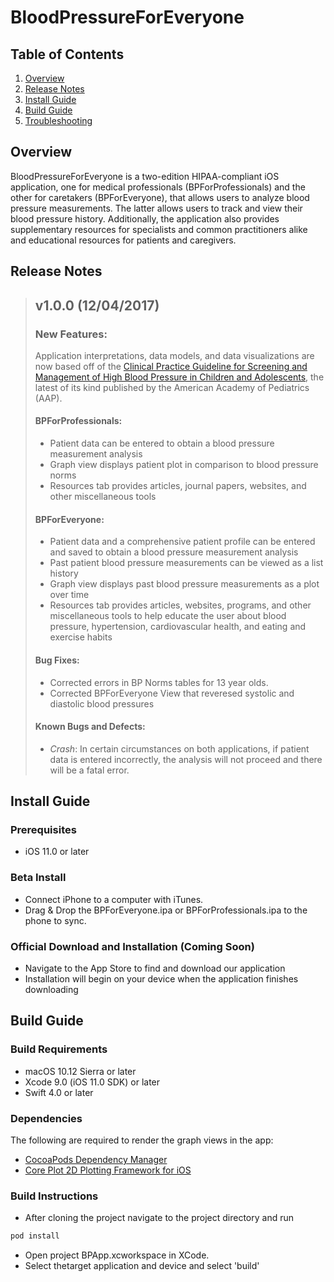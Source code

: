 BloodPressureForEveryone
========================

## Table of Contents

1. [Overview](#overview)
2. [Release Notes](#release-notes)
3. [Install Guide](#install-guide)
4. [Build Guide](#build-guide)
5. [Troubleshooting](#troubleshooting)

## Overview

BloodPressureForEveryone is a two-edition HIPAA-compliant iOS application, one for medical professionals (BPForProfessionals) and the other for caretakers (BPForEveryone), that allows users to analyze blood pressure measurements. The latter allows users to track and view their blood pressure history. Additionally, the application also provides supplementary resources for specialists and common practitioners alike and educational resources for patients and caregivers.

## Release Notes
> ## v1.0.0 (12/04/2017)
> 
> ### New Features:
> Application interpretations, data models, and data visualizations are now based off of the [Clinical Practice Guideline for Screening and Management of High Blood Pressure in Children and Adolescents](http://pediatrics.aappublications.org/content/early/2017/08/21/peds.2017-1904), the latest of its kind published by the American Academy of Pediatrics (AAP).
> 
> #### BPForProfessionals:
> - Patient data can be entered to obtain a blood pressure measurement analysis
> - Graph view displays patient plot in comparison to blood pressure norms
> - Resources tab provides articles, journal papers, websites, and other miscellaneous tools
>
> #### BPForEveryone:
> - Patient data and a comprehensive patient profile can be entered and saved to obtain a blood pressure measurement analysis
> - Past patient blood pressure measurements can be viewed as a list history
> - Graph view displays past blood pressure measurements as a plot over time
> - Resources tab provides articles, websites, programs, and other miscellaneous tools to help educate the user about blood pressure, hypertension, cardiovascular health, and eating and exercise habits
>
> #### Bug Fixes:
> - Corrected errors in BP Norms tables for 13 year olds.
> - Corrected BPForEveryone View that reveresed systolic and diastolic blood pressures
>
> #### Known Bugs and Defects:
> - *Crash*: In certain circumstances on both applications, if patient data is entered incorrectly, the analysis will not proceed and there will be a fatal error.

## Install Guide

### Prerequisites
- iOS 11.0 or later

### Beta Install
- Connect iPhone to a computer with iTunes.
- Drag & Drop the BPForEveryone.ipa or BPForProfessionals.ipa to the phone to sync.

### Official Download and Installation (Coming Soon)
- Navigate to the App Store to find and download our application
- Installation will begin on your device when the application finishes downloading

## Build Guide

### Build Requirements
- macOS 10.12 Sierra or later
- Xcode 9.0 (iOS 11.0 SDK) or later
- Swift 4.0 or later

### Dependencies
The following are required to render the graph views in the app:
- [CocoaPods Dependency Manager](https://cocoapods.org/)
- [Core Plot 2D Plotting Framework for iOS](https://github.com/core-plot/core-plot)

### Build Instructions
- After cloning the project navigate to the project directory and run
```bash
pod install
```
- Open project BPApp.xcworkspace in XCode.
- Select thetarget application and device and select 'build'
